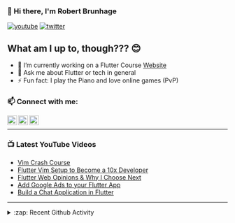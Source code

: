 ### 👋 Hi there, I'm Robert Brunhage

[![youtube](https://img.shields.io/static/v1?label=@RobertBrunhage&message=Subscribe&logo=YouTube&color=FF0000&style=for-the-badge)](http://bit.ly/2SUyRhx)
[![twitter](https://img.shields.io/twitter/follow/robertbrunhage?color=%231DA1F2&logo=twitter&style=for-the-badge)](https://twitter.com/intent/follow?original_referer=https%3A%2F%2Fgithub.com%2Frobertbrunhage&screen_name=robertbrunhage)

## What am I up to, though??? 😊
- 🔭 I’m currently working on a Flutter Course [Website](https://robertbrunhage.com)
- 💬 Ask me about Flutter or tech in general
- ⚡ Fun fact: I play the Piano and love online games (PvP)

### 📫 Connect with me:

[<img align="left" alt="RobertBrunhage | YouTube" width="22px" src="https://cdn.jsdelivr.net/npm/simple-icons@v3/icons/youtube.svg" />][youtube]
[<img align="left" alt="RobertBrunhage | Twitter" width="22px" src="https://cdn.jsdelivr.net/npm/simple-icons@v3/icons/twitter.svg" />][twitter]
[<img align="left" alt="RobertBrunhageDev | Instagram" width="22px" src="https://cdn.jsdelivr.net/npm/simple-icons@v3/icons/instagram.svg" />][instagram]

<br />

---

### 📺 Latest YouTube Videos
<!-- YOUTUBE:START -->
- [Vim Crash Course](https://www.youtube.com/watch?v=auhZ5t4WX7g)
- [Flutter Vim Setup to Become a 10x Developer](https://www.youtube.com/watch?v=-0RiAlOXGYs)
- [Flutter Web Opinions & Why I Choose Next](https://www.youtube.com/watch?v=YHhC-7FVo7I)
- [Add Google Ads to your Flutter App](https://www.youtube.com/watch?v=4mJQQmjnL3Q)
- [Build a Chat Application in Flutter](https://www.youtube.com/watch?v=Qhwc9V7VNtc)
<!-- YOUTUBE:END -->

---

<details>
  <summary>:zap: Recent Github Activity</summary>
  
<!--START_SECTION:activity-->
1. 💪 Opened PR [#60](https://github.com/RobertBrunhage/website/pull/60) in [RobertBrunhage/website](https://github.com/RobertBrunhage/website)
2. 🗣 Commented on [#61325](https://github.com/flutter/flutter/issues/61325) in [flutter/flutter](https://github.com/flutter/flutter)
3. 🗣 Commented on [#185](https://github.com/Xuyuanp/nerdtree-git-plugin/issues/185) in [Xuyuanp/nerdtree-git-plugin](https://github.com/Xuyuanp/nerdtree-git-plugin)
4. 🎉 Merged PR [#59](https://github.com/RobertBrunhage/website/pull/59) in [RobertBrunhage/website](https://github.com/RobertBrunhage/website)
5. 💪 Opened PR [#59](https://github.com/RobertBrunhage/website/pull/59) in [RobertBrunhage/website](https://github.com/RobertBrunhage/website)
<!--END_SECTION:activity-->

</details>

[twitter]: https://twitter.com/robertbrunhage
[youtube]: https://youtube.com/c/robertbrunhage
[instagram]: https://instagram.com/robertbrunhagedev
